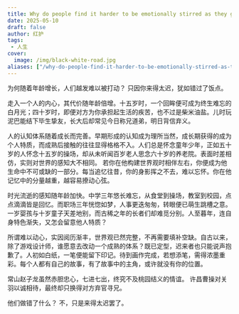 ```yaml
---
title: Why do people find it harder to be emotionally stirred as they grow older?
date: 2025-05-10
draft: false
author: 红护
tags:
 - 人生
cover: 
  image: /img/black-white-road.jpg
aliases: ["/why-do-people-find-it-harder-to-be-emotionally-stirred-as-they-grow-older/"]
---
```

为何随着年龄增长，人们越发难以被打动？ 只因你来得太迟，犹如错过了饭点。  


走入一个人的内心，其代价随年龄倍增。十五岁时，一个回眸便可成为终生难忘的白月光；四十岁时，即便对方为你承担起生活的疾苦，也不过是柴米油盐。儿时玩泥巴能结下毕生挚友，长大后却常见今日称兄道弟，明日背信弃义。


人的认知体系随着成长而完善。早期形成的认知成为理所当然，成长期获得的成为个人特质，而成熟后接触的往往显得格格不入。人们总是怀念童年少年，正如五十岁的人怀念十五岁的操场，却从未听闻百岁老人思念六十岁的养老院。表面时差相仿，实则对世界的感知大不相同。
若你在他构建世界观时相伴左右，你便成为他生命中不可或缺的一部分。每当追忆往昔，你的身影挥之不去，难以忘怀。你在他记忆中的分量越重，越容易撩动心弦。  


时光流逝的感知随年龄加快。中学三年悠长难忘，从食堂到操场，教室到校园，点点滴滴皆是回忆。而职场三年恍惚如梦，人事更迭匆匆，转眼便已萌生跳槽之意。一岁婴孩与十岁童子天差地别，而古稀之年的长者们却难觅分别。人至暮年，连自身特色渐失，又怎会留意他人特质？

所谓难以动心，实因阅历渐丰，世界观已然完整，不再需要填补空缺。自古以来，除了游戏设计师，谁愿意去改动一个成熟的体系？既已定型，迟来者也只能说声抱歉了。人初如白纸，一笔便能留下印记。待到画作完成，若想添笔，需得浓墨重彩。每个人都有自己的故事，有了故事中的主角，或许就没有你的位置。


常山赵子龙虽然赤胆忠心，七进七出，终究不及桃园结义的情谊。 许昌曹操对关羽以诚相待，最终却只换得对方弃官寻兄。


他们做错了什么？ 不，只是来得太迟罢了。
